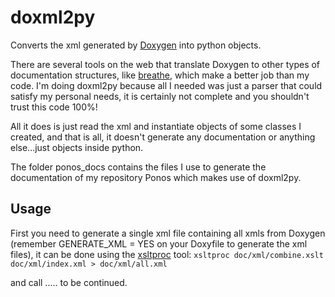 # doxml2py
Converts the xml generated by [Doxygen](http://www.stack.nl/~dimitri/doxygen/) into python objects.

There are several tools on the web that translate Doxygen to other types of documentation structures, like [breathe](https://github.com/michaeljones/breathe), which make a better job than my code. I'm doing doxml2py because all I needed was just a parser that could satisfy my personal needs, it is certainly not complete and you shouldn't trust this code 100%!

All it does is just read the xml and instantiate objects of some classes I created, and that is all, it doesn't generate any documentation or anything else...just objects inside python.

The folder ponos_docs contains the files I use to generate the documentation of my repository Ponos which makes use of doxml2py.

## Usage
First you need to generate a single xml file containing all xmls from Doxygen (remember GENERATE_XML = YES on your Doxyfile to generate the xml files), it can be done using the [xsltproc](http://xmlsoft.org/XSLT/xsltproc2.html) tool:
`xsltproc doc/xml/combine.xslt doc/xml/index.xml > doc/xml/all.xml`

and call ..... to be continued.

